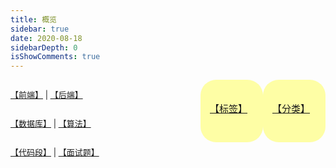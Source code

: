 ```yaml
---
title: 概览
sidebar: true
date: 2020-08-18
sidebarDepth: 0
isShowComments: true
---
```


<!-- <div style="height: 120px">
	<Boxx :changeTime='changeTime' />
</div> -->

<!-- <p style='display: block;margin-block-start: 1em;margin-block-end: 1em;margin-inline-start: 0px;margin-inline-end: 0px;'>
	<img id='imgShow' :class='active' :src='imgSrc'/>
</p> -->

<div id='category'>

[【分类】](/categories/后端/)

</div>

<div id='tag'>

[【标签】](/tag/)

</div>

<div id='fj'>

[【前端】](/views/front-end/splice_split.html) | [【后端】](/views/back-end/substr_substring.html)

</div>

<div id='se'>

[【数据库】](/views/db/func_date_format.html) | [【算法】](/views/algorithm/regex.html)

</div>

<div id='se'>

[【代码段】](/views/code-snippet/java_time.html) | [【面试题】](/views/interview/ArrayList_LinkedList.html)

</div>

<script>
	export default {
		data() {
			return {
                changeTime: '2000',
				index: 2,
				imgSrc: '/doc/view/比心1.png',
				active: 'active'
			}
		},
		mounted() {
			this.updateTime(this.changeTime)
			this.randomPic()
		},
		updated() {
		},
		methods: {
    		randomPic() {
				let picList = ['kQWXr.gif','rddek.gif']
				let imgShow = document.getElementById("imgShow")
				setInterval(() => {
					if(this.active == 'active'){
						this.active="noActive"
					}else {
						this.active="active";
					}
					this.imgSrc = '/doc/view/' + picList[Math.floor(Math.random() * picList.length)]
					
				}, 5000)
			},

			updateTime(time) {
				setInterval(() => {
			      if (this.index%2 == 0) {
			      	this.changeTime = '300'
			      }
			      if (this.index%2 != 0) {
			      	this.changeTime = time
			      }
			      this.index++;
			    }, 6000)
			}
		}

	}
</script>

<style lang='stylus' scoped> 
	img.noActive{
		opacity: 0;
		transition: opacity 5s linear;
		pointer-events: none;
	}
	img.active{
		opacity: 1;
		transition: opacity 5s linear;
		pointer-events: none;
	} 
	.content__default:not(.custom) img {
	    max-width: 20% !important;
	    margin-top: -10px;
	    //padding-left: 26%;
	}

	/* #category {
		width:100px;
		height:100px;
		float: right;
		border-radius: 25%;
		background:#ffff0059;
		transition:width 2s;
		-moz-transition:width 2s;
		-webkit-transition:width 2s;
		-o-transition:width 2s;
	}

	#category:hover {
		width:300px;
	} */

	#category {
		width:100px;
		height:100px;
		float: right;
		border-radius: 25%;
		background:#ffff0059;
		transition:width 2s, height 2s;
		-moz-transition:width 2s, height 2s, -moz-transform 2s; /* Firefox 4 */
		-webkit-transition:width 2s, height 2s, -webkit-transform 2s; /* Safari and Chrome */
		-o-transition:width 2s, height 2s, -o-transform 2s; /* Opera */
	}
	#category:hover {
		width:100px;
		height:100px;
		transform:rotate(360deg);
		-moz-transform:rotate(360deg); /* Firefox 4 */
		-webkit-transform:rotate(360deg); /* Safari and Chrome */
		-o-transform:rotate(360deg	); /* Opera */
	}
	
	#tag {
		width:100px;
		height:100px;
		float: right;
		border-radius: 25%;
		background:#ffff0059;
		transition:width 2s, height 2s;
		-moz-transition:width 2s, height 2s, -moz-transform 2s; /* Firefox 4 */
		-webkit-transition:width 2s, height 2s, -webkit-transform 2s; /* Safari and Chrome */
		-o-transition:width 2s, height 2s, -o-transform 2s; /* Opera */
	}
	
	#tag:hover {
		width:100px;
		height:100px;
		transform:rotate(360deg);
		-moz-transform:rotate(360deg); /* Firefox 4 */
		-webkit-transform:rotate(360deg); /* Safari and Chrome */
		-o-transform:rotate(360deg	); /* Opera */
	}
	
	#category p,#tag p {
		    margin: 0;
		    padding-top: 35px;
		    padding-left: 15px;
		    /*padding-right: 15px;*/
		    font-size: 15px;
	}
	
	#fj,#se {
		margin-top: 27px;
	}
	
	@media screen and (max-width: 960px){
		.content__default:not(.custom) img {
		    max-width: 35% !important;
		    margin: 17px;
		    padding-left: 26%;
		}
		#fj {
			font-size: 13px !important;
			margin-top: 28px;
		}
		#se {
			font-size: 13px !important;
		}
		#category {
			width:100px;
			height:100px;
			float: right;
			background:#ffff0059;
			transition:width 2s, height 2s;
			-moz-transition:width 2s, height 2s, -moz-transform 2s; /* Firefox 4 */
			-webkit-transition:width 2s, height 2s, -webkit-transform 2s; /* Safari and Chrome */
			-o-transition:width 2s, height 2s, -o-transform 2s; /* Opera */
		}
		#category:hover {
			width:100px;
			height:100px;
			transform:rotate(360deg);
			-moz-transform:rotate(360deg); /* Firefox 4 */
			-webkit-transform:rotate(360deg); /* Safari and Chrome */
			-o-transform:rotate(360deg	); /* Opera */
		}
	}
	
	@media screen and (max-width: 360px){
		#fj {
			font-size: 12px !important;
			margin-top: 28px;
		}
		#se {
			font-size: 12px !important;
		}
	}
	@media screen and (max-width: 320px){
		#fj {
			font-size: 12px !important;
			margin-top: 26px;
		}
		#se {
			font-size: 12px !important;
			margin-top: -10px;
		}
	}
</style>
